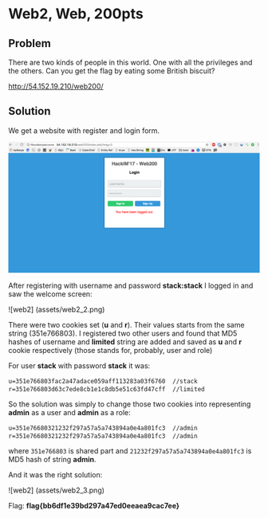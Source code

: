 # Web2, Web, 200pts

## Problem

There are two kinds of people in this world. One with all the privileges and the others. Can you get the flag by eating some British biscuit?


http://54.152.19.210/web200/



## Solution

We get a website with register and login form.

![web2](assets/web2_1.png)

After registering with username and password __stack:stack__ I logged in and saw the welcome screen:


![web2]
(assets/web2_2.png)

There were two cookies set (__u__ and __r__). Their values starts from the same string (351e766803). I registered two other users and found that MD5 hashes of username and __limited__ string are added and saved as __u__ and __r__ cookie respectively (those stands for, probably, user and role)

For user __stack__ with password __stack__ it was:

```
u=351e766803fac2a47adace059aff113283a03f6760  //stack
r=351e766803d63c7ede8cb1e1c8db5e51c63fd47cff  //limited
```


So the solution was simply to change those two cookies into representing __admin__ as a user and __admin__ as a role:

```
u=351e76680321232f297a57a5a743894a0e4a801fc3  //admin
r=351e76680321232f297a57a5a743894a0e4a801fc3  //admin
```
where ```351e766803``` is shared part and ```21232f297a57a5a743894a0e4a801fc3``` is MD5 hash of string  __admin__.

And it was the right solution:

![web2]
(assets/web2_3.png)

Flag: __flag{bb6df1e39bd297a47ed0eeaea9cac7ee}__


